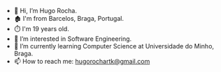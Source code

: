 - 👋 Hi, I’m Hugo Rocha.
- 🏚 I'm from Barcelos, Braga, Portugal.
- ⏱️ I'm 19 years old.
- 👀 I’m interested in Software Engineering.
- 🌱 I’m currently learning Computer Science at Universidade do Minho, Braga.
- 📫 How to reach me:
     hugorochartk@gmail.com
